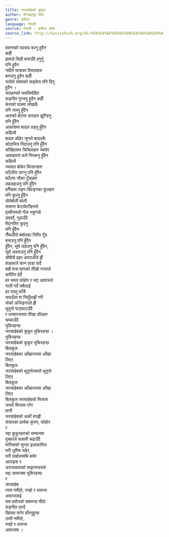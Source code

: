 ```yaml
---
title: जरसाहेबको कुकुर
author: मीनबहादुर विष्ट
genre: कविता
language: नेपाली
source: नेपाली - कविता कोश
source_link: http://kavitakosh.org/kk/%E0%A4%AE%E0%A5%80%E0%A4%A8%E0%A4%AC%E0%A4%B9%E0%A4%BE%E0%A4%A6%E0%A5%81%E0%A4%B0_%E0%A4%B5%E0%A4%BF%E0%A4%B7%E0%A5%8D%E0%A4%9F
---
```


बसन्तको पदचाप बज्नु हुदैन  
कहीँ  
हावाले सिठी बजाउँदै दगुर्नु  
पनि हुदैन  
नदीले यात्राका पैतालाहरु  
बगाउनु हुदैन कहीँ  
भालेले समयको सङ्केत पनि दिनु  
हुदैन ।  
चराहरुको भावविमोहित  
सङ्गीत गुन्जनु हुदैन कहीँ  
केराको पातमा लोखर्के  
पनि नाच्नु हुँदैन  
आरुको बोटमा ताराहरु झुण्डिनु  
पनि हुँदैन  
आकाशमा बादल उड्नु हुँदैन  
कहिल्यै  
बादल ओढेर जूनले बादलकै  
कोठाभित्र निदाउनु पनि हुँदैन  
कोखिलामा चिचिलाहरु च्यापेर  
आमाहरुले कतै निस्कनु हुँदैन  
कहिल्यै  
ज्यावल बोकेर किसानहरु  
फाँटतिर लाग्नु पनि हुँदैन  
फाँटमा जौका टुँडाहरु  
लहलहाउनु पनि हुँदैन  
बगैँचामा रङ्ग-बिरङ्गका फूलहरु  
पनि फुल्नु हुँदैन  
तोतेबोली बाल्दै  
ससाना केटाकेटीहरुले  
पृथ्वीजस्तो गोल भकुण्डो  
उफार्दै, गुडाउँदै  
मैदानतिर कुद्नु  
पनि हुँदैन  
गौँथलीले बर्षातका निम्ति गुँड  
बनाउनु पनि हुँदैन  
हूँदैन, सूर्य उदाउनु पनि हुँदैन,  
सूर्य अस्ताउनु पनि हुँदैन  
चौबीसै प्रहर अपराधीले झैँ  
शङ्काले कान ठाडा पार्दै  
बाह्रै मास घृणाको तीखो नजरले  
चारैतिर हेर्दै  
हर समय फोहोर र भद्दा आवाजले  
गाली गर्दै सबैलाई  
हर वस्तु काँचै  
चपाउँला वा निलुँलाझैं गरी  
भोको अजिङ्गरले झैं  
थुतुनो फट्फटाउँदै  
र तरबारजस्ता तीखा दाँतहरु  
चम्काउँदै  
भुकिरहन्छ  
जरसाहेबको कुकुर भुकिरहन्छ ।  
भुकिरहन्छ  
जरसाहेबको कुकुर भुकिरहन्छ  
बिलकुल  
जरसाहेबका आँखाजस्ता आँखा  
लिएर  
बिलकुल  
जरसाहेबको थुतुनोजस्तो थुतुनो  
लिएर  
बिलकुल  
जरसाहेबका आँखाजस्ता आँखा  
लिएर  
बिलकुल जरसाहेबको मिजास  
जस्तो मिजास गरेर  
मानौं  
जरसाहेबको अर्को रुपझैं  
संसारका प्रत्येक कुरुप, फोहोर  
र  
भद्दा कुकुरहरुको सम्मानमा  
पुच्छरले सलामी चढाउँदै  
मानिसको सुन्दर इलाकाभित्र  
घरी धुरीमा चढेर,  
घरी पर्खालमाथि बसेर  
आतङ्क र  
अराजकताको साइरनजस्तो  
भद्दा आवाजमा भुकिरहन्छ  
र  
जरसाहेब  
त्यस नमीठो, रुखो र असभ्य  
आवाजलाई  
यस प्रयोगको सबभन्दा मीठो  
सङ्गीत ठान्दै  
खित्का मारेर हाँस्नुहुन्छ  
उस्तै नमीठो,  
रुखो र असभ्य  
आवाजमा ।
